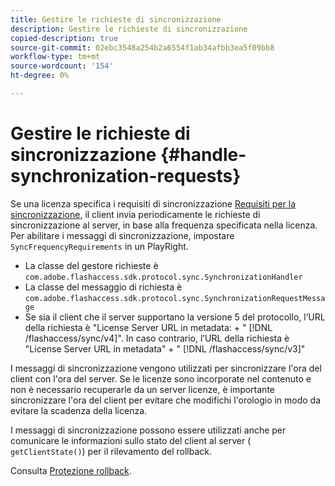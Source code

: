 ```yaml
---
title: Gestire le richieste di sincronizzazione
description: Gestire le richieste di sincronizzazione
copied-description: true
source-git-commit: 02ebc3548a254b2a6554f1ab34afbb3ea5f09bb8
workflow-type: tm+mt
source-wordcount: '154'
ht-degree: 0%

---
```


# Gestire le richieste di sincronizzazione {#handle-synchronization-requests}

Se una licenza specifica i requisiti di sincronizzazione  [Requisiti per la sincronizzazione,](../../protecting-content/introduction/usage-rules/authentication/synchronization.md) il client invia periodicamente le richieste di sincronizzazione al server, in base alla frequenza specificata nella licenza. Per abilitare i messaggi di sincronizzazione, impostare `SyncFrequencyRequirements` in un PlayRight.

* La classe del gestore richieste è `com.adobe.flashaccess.sdk.protocol.sync.SynchronizationHandler`
* La classe del messaggio di richiesta è `com.adobe.flashaccess.sdk.protocol.sync.SynchronizationRequestMessage`
* Se sia il client che il server supportano la versione 5 del protocollo, l’URL della richiesta è &quot;License Server URL in metadata: + &quot; [!DNL /flashaccess/sync/v4]&quot;. In caso contrario, l’URL della richiesta è &quot;License Server URL in metadata&quot; + &quot; [!DNL /flashaccess/sync/v3]&quot;

I messaggi di sincronizzazione vengono utilizzati per sincronizzare l&#39;ora del client con l&#39;ora del server. Se le licenze sono incorporate nel contenuto e non è necessario recuperarle da un server licenze, è importante sincronizzare l&#39;ora del client per evitare che modifichi l&#39;orologio in modo da evitare la scadenza della licenza.

I messaggi di sincronizzazione possono essere utilizzati anche per comunicare le informazioni sullo stato del client al server ( `getClientState()`) per il rilevamento del rollback.

Consulta [Protezione rollback](../../protecting-content/implementing-the-license-server/processing-drm-requests.md#rollback-detection).

